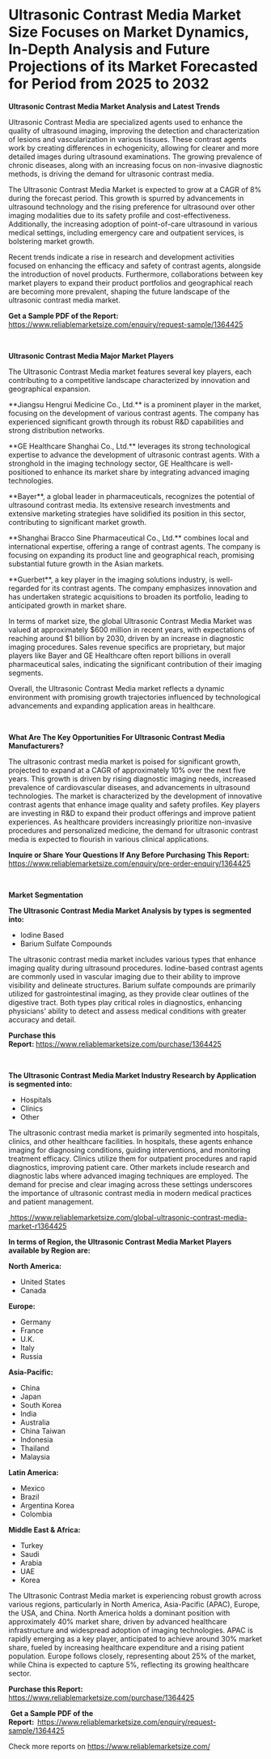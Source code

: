 <p><h1>Ultrasonic Contrast Media Market Size Focuses on Market Dynamics, In-Depth Analysis and Future Projections of its Market Forecasted for Period from 2025 to 2032</h1></p><p><strong>Ultrasonic Contrast Media Market Analysis and Latest Trends</strong></p>
<p><p>Ultrasonic Contrast Media are specialized agents used to enhance the quality of ultrasound imaging, improving the detection and characterization of lesions and vascularization in various tissues. These contrast agents work by creating differences in echogenicity, allowing for clearer and more detailed images during ultrasound examinations. The growing prevalence of chronic diseases, along with an increasing focus on non-invasive diagnostic methods, is driving the demand for ultrasonic contrast media. </p><p>The Ultrasonic Contrast Media Market is expected to grow at a CAGR of 8% during the forecast period. This growth is spurred by advancements in ultrasound technology and the rising preference for ultrasound over other imaging modalities due to its safety profile and cost-effectiveness. Additionally, the increasing adoption of point-of-care ultrasound in various medical settings, including emergency care and outpatient services, is bolstering market growth. </p><p>Recent trends indicate a rise in research and development activities focused on enhancing the efficacy and safety of contrast agents, alongside the introduction of novel products. Furthermore, collaborations between key market players to expand their product portfolios and geographical reach are becoming more prevalent, shaping the future landscape of the ultrasonic contrast media market.</p></p>
<p><strong>Get a Sample PDF of the Report:&nbsp;</strong> <a href="https://www.reliablemarketsize.com/enquiry/request-sample/1364425?utm_campaign=3553&utm_medium=2&utm_source=Github&utm_content=ia&utm_term=27032025&utm_id=ultrasonic-contrast-media">https://www.reliablemarketsize.com/enquiry/request-sample/1364425</a></p>
<p>&nbsp;</p>
<p><strong>Ultrasonic Contrast Media Major Market Players</strong></p>
<p><p>The Ultrasonic Contrast Media market features several key players, each contributing to a competitive landscape characterized by innovation and geographical expansion. </p><p>**Jiangsu Hengrui Medicine Co., Ltd.** is a prominent player in the market, focusing on the development of various contrast agents. The company has experienced significant growth through its robust R&D capabilities and strong distribution networks.</p><p>**GE Healthcare Shanghai Co., Ltd.** leverages its strong technological expertise to advance the development of ultrasonic contrast agents. With a stronghold in the imaging technology sector, GE Healthcare is well-positioned to enhance its market share by integrating advanced imaging technologies.</p><p>**Bayer**, a global leader in pharmaceuticals, recognizes the potential of ultrasound contrast media. Its extensive research investments and extensive marketing strategies have solidified its position in this sector, contributing to significant market growth.</p><p>**Shanghai Bracco Sine Pharmaceutical Co., Ltd.** combines local and international expertise, offering a range of contrast agents. The company is focusing on expanding its product line and geographical reach, promising substantial future growth in the Asian markets.</p><p>**Guerbet**, a key player in the imaging solutions industry, is well-regarded for its contrast agents. The company emphasizes innovation and has undertaken strategic acquisitions to broaden its portfolio, leading to anticipated growth in market share.</p><p>In terms of market size, the global Ultrasonic Contrast Media Market was valued at approximately $600 million in recent years, with expectations of reaching around $1 billion by 2030, driven by an increase in diagnostic imaging procedures. Sales revenue specifics are proprietary, but major players like Bayer and GE Healthcare often report billions in overall pharmaceutical sales, indicating the significant contribution of their imaging segments.</p><p>Overall, the Ultrasonic Contrast Media market reflects a dynamic environment with promising growth trajectories influenced by technological advancements and expanding application areas in healthcare.</p></p>
<p>&nbsp;</p>
<p><strong>What Are The Key Opportunities For Ultrasonic Contrast Media Manufacturers?</strong></p>
<p><p>The ultrasonic contrast media market is poised for significant growth, projected to expand at a CAGR of approximately 10% over the next five years. This growth is driven by rising diagnostic imaging needs, increased prevalence of cardiovascular diseases, and advancements in ultrasound technologies. The market is characterized by the development of innovative contrast agents that enhance image quality and safety profiles. Key players are investing in R&D to expand their product offerings and improve patient experiences. As healthcare providers increasingly prioritize non-invasive procedures and personalized medicine, the demand for ultrasonic contrast media is expected to flourish in various clinical applications.</p></p>
<p><strong>Inquire or Share Your Questions If Any Before Purchasing This Report:</strong> <a href="https://www.reliablemarketsize.com/enquiry/pre-order-enquiry/1364425?utm_campaign=3553&utm_medium=2&utm_source=Github&utm_content=ia&utm_term=27032025&utm_id=ultrasonic-contrast-media">https://www.reliablemarketsize.com/enquiry/pre-order-enquiry/1364425</a></p>
<p>&nbsp;</p>
<p><strong>Market Segmentation</strong></p>
<p><strong>The Ultrasonic Contrast Media Market Analysis by types is segmented into:</strong></p>
<p><ul><li>Iodine Based</li><li>Barium Sulfate Compounds</li></ul></p>
<p><p>The ultrasonic contrast media market includes various types that enhance imaging quality during ultrasound procedures. Iodine-based contrast agents are commonly used in vascular imaging due to their ability to improve visibility and delineate structures. Barium sulfate compounds are primarily utilized for gastrointestinal imaging, as they provide clear outlines of the digestive tract. Both types play critical roles in diagnostics, enhancing physicians' ability to detect and assess medical conditions with greater accuracy and detail.</p></p>
<p><strong>Purchase this Report:&nbsp;</strong><a href="https://www.reliablemarketsize.com/purchase/1364425?utm_campaign=3553&utm_medium=2&utm_source=Github&utm_content=ia&utm_term=27032025&utm_id=ultrasonic-contrast-media">https://www.reliablemarketsize.com/purchase/1364425</a></p>
<p>&nbsp;</p>
<p><strong>The Ultrasonic Contrast Media Market Industry Research by Application is segmented into:</strong></p>
<p><ul><li>Hospitals</li><li>Clinics</li><li>Other</li></ul></p>
<p><p>The ultrasonic contrast media market is primarily segmented into hospitals, clinics, and other healthcare facilities. In hospitals, these agents enhance imaging for diagnosing conditions, guiding interventions, and monitoring treatment efficacy. Clinics utilize them for outpatient procedures and rapid diagnostics, improving patient care. Other markets include research and diagnostic labs where advanced imaging techniques are employed. The demand for precise and clear imaging across these settings underscores the importance of ultrasonic contrast media in modern medical practices and patient management.</p></p>
<p><a href="https://www.reliablemarketsize.com/global-ultrasonic-contrast-media-market-r1364425?utm_campaign=3553&utm_medium=2&utm_source=Github&utm_content=ia&utm_term=27032025&utm_id=ultrasonic-contrast-media">&nbsp;https://www.reliablemarketsize.com/global-ultrasonic-contrast-media-market-r1364425</a></p>
<p><strong>In terms of Region, the Ultrasonic Contrast Media Market Players available by Region are:</strong></p>
<p>
    <p> <strong> North America: </strong>
        <ul>
            <li>United States</li>
            <li>Canada</li>
        </ul>
        </p> 
    <p> <strong> Europe: </strong>
        <ul>
            <li>Germany</li>
            <li>France</li>
            <li>U.K.</li>
            <li>Italy</li>
            <li>Russia</li>
        </ul>
        </p> 
    <p> <strong> Asia-Pacific: </strong>
        <ul>
            <li>China</li>
            <li>Japan</li>
            <li>South Korea</li>
            <li>India</li>
            <li>Australia</li>
            <li>China Taiwan</li>
            <li>Indonesia</li>
            <li>Thailand</li>
            <li>Malaysia</li>
        </ul>
        </p> 
    <p> <strong> Latin America: </strong>
        <ul>
            <li>Mexico</li>
            <li>Brazil</li>
            <li>Argentina Korea</li>
            <li>Colombia</li>
        </ul>
        </p> 
    <p> <strong> Middle East & Africa: </strong>
        <ul>
            <li>Turkey</li>
            <li>Saudi</li>
            <li>Arabia</li>
            <li>UAE</li>
            <li>Korea</li>
        </ul>
    </p>
    </p>
<p><p>The Ultrasonic Contrast Media market is experiencing robust growth across various regions, particularly in North America, Asia-Pacific (APAC), Europe, the USA, and China. North America holds a dominant position with approximately 40% market share, driven by advanced healthcare infrastructure and widespread adoption of imaging technologies. APAC is rapidly emerging as a key player, anticipated to achieve around 30% market share, fueled by increasing healthcare expenditure and a rising patient population. Europe follows closely, representing about 25% of the market, while China is expected to capture 5%, reflecting its growing healthcare sector.</p></p>
<p><strong>Purchase this Report: </strong><a href="https://www.reliablemarketsize.com/purchase/1364425?utm_campaign=3553&utm_medium=2&utm_source=Github&utm_content=ia&utm_term=27032025&utm_id=ultrasonic-contrast-media">https://www.reliablemarketsize.com/purchase/1364425</a></p>
<p>&nbsp;<strong>Get a Sample PDF of the Report:&nbsp;&nbsp;</strong><a href="https://www.reliablemarketsize.com/enquiry/request-sample/1364425?utm_campaign=3553&utm_medium=2&utm_source=Github&utm_content=ia&utm_term=27032025&utm_id=ultrasonic-contrast-media">https://www.reliablemarketsize.com/enquiry/request-sample/1364425</a></p>
<p><strong></strong></p>
<p>Check more reports on <a href="https://www.reliablemarketsize.com/?utm_campaign=3553&utm_medium=2&utm_source=Github&utm_content=ia&utm_term=27032025&utm_id=ultrasonic-contrast-media">https://www.reliablemarketsize.com/</a></p>
